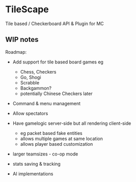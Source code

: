 # TileScape
Tile based / Checkerboard API &amp; Plugin for MC


## WIP notes
Roadmap:
- Add support for tile based board games eg
  - Chess, Checkers
  - Go, Shogi
  - Scrabble
  - Backgammon?
  - potentially Chinese Checkers later

- Command & menu management
- Allow spectators
- Have gamelogic server-side but all rendering client-side
  - eg packet based fake entities
  - allows multiple games at same location
  - allows player based customization

- larger teamsizes - co-op mode
- stats saving & tracking
- AI implementations
